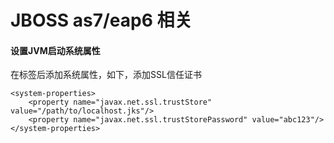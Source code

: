 JBOSS as7/eap6 相关
============

#### 设置JVM启动系统属性

在<extensions></extensions>标签后添加系统属性，如下，添加SSL信任证书

    <system-properties>
        <property name="javax.net.ssl.trustStore" value="/path/to/localhost.jks"/>
        <property name="javax.net.ssl.trustStorePassword" value="abc123"/>
    </system-properties>


